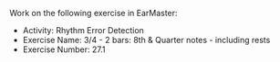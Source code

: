 Work on the following exercise in EarMaster:
- Activity: Rhythm Error Detection
- Exercise Name: 3/4 - 2 bars: 8th & Quarter notes - including rests
- Exercise Number: 27.1
